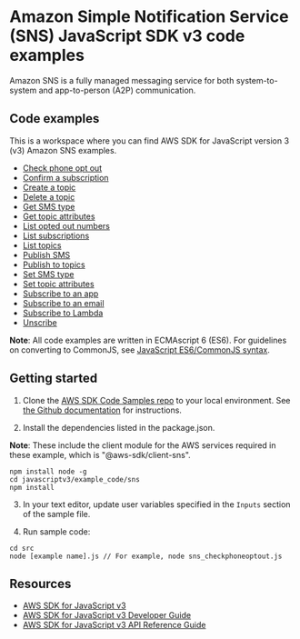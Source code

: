 
# Amazon Simple Notification Service (SNS) JavaScript SDK v3 code examples
Amazon SNS is a fully managed messaging service for both system-to-system and app-to-person (A2P) communication. 

## Code examples
This is a workspace where you can find AWS SDK for JavaScript version 3 (v3) Amazon SNS examples.

- [Check phone opt out](src/sns_checkphoneoptout.js)
- [Confirm a subscription](src/sns_confirmsubscription.js)
- [Create a topic](src/sns_createtopic.js)
- [Delete a topic](src/sns_deletetopic.js)
- [Get SMS type](src/sns_getsmstype.js)
- [Get topic attributes](src/sns_gettopicattributes.js)
- [List opted out numbers](src/sns_listnumbersoptedout.js)
- [List subscriptions](src/sns_listsubscriptions.js)
- [List topics](src/sns_listtopics.js)
- [Publish SMS](src/sns_publishsms.js)
- [Publish to topics](src/sns_publishtotopic.js)
- [Set SMS type](src/sns_setsmstype.js)
- [Set topic attributes](src/sns_settopicattributes.js)
- [Subscribe to an app](src/sns_subscribeapp.js)
- [Subscribe to an email](src/sns_subscribeemail.js)
- [Subscribe to Lambda](src/sns_subscribelambda.js)
- [Unscribe](src/sns_unsubscribe.js)

**Note**: All code examples are written in ECMAscript 6 (ES6). For guidelines on converting to CommonJS, see 
[JavaScript ES6/CommonJS syntax](https://docs.aws.amazon.com/sdk-for-javascript/v3/developer-guide/sdk-example-javascript-syntax.html).


## Getting started

1. Clone the [AWS SDK Code Samples repo](https://github.com/awsdocs/aws-doc-sdk-examples) to your local environment. See [the Github documentation](https://docs.github.com/en/github/creating-cloning-and-archiving-repositories/cloning-a-repository) for instructions.

2. Install the dependencies listed in the package.json.

**Note**: These include the client module for the AWS services required in these example, 
which is "@aws-sdk/client-sns".
```
npm install node -g
cd javascriptv3/example_code/sns
npm install
```



3. In your text editor, update user variables specified in the ```Inputs``` section of the sample file.

4. Run sample code:
```
cd src
node [example name].js // For example, node sns_checkphoneoptout.js
```

## Resources
- [AWS SDK for JavaScript v3](https://github.com/aws/aws-sdk-js-v3) 
- [AWS SDK for JavaScript v3 Developer Guide](https://docs.aws.amazon.com/sdk-for-javascript/v3/developer-guide/sns-examples.html) 
- [AWS SDK for JavaScript v3 API Reference Guide](https://docs.aws.amazon.com/AWSJavaScriptSDK/v3/latest/clients/client-sns/index.html) 

